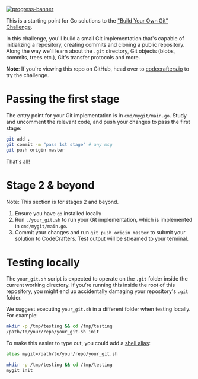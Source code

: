 [![progress-banner](https://backend.codecrafters.io/progress/git/33a28ca2-935e-41f2-ab85-f032318c515a)](https://app.codecrafters.io/users/codecrafters-bot?r=2qF)

This is a starting point for Go solutions to the
["Build Your Own Git" Challenge](https://codecrafters.io/challenges/git).

In this challenge, you'll build a small Git implementation that's capable of
initializing a repository, creating commits and cloning a public repository.
Along the way we'll learn about the `.git` directory, Git objects (blobs,
commits, trees etc.), Git's transfer protocols and more.

**Note**: If you're viewing this repo on GitHub, head over to
[codecrafters.io](https://codecrafters.io) to try the challenge.

# Passing the first stage

The entry point for your Git implementation is in `cmd/mygit/main.go`. Study and
uncomment the relevant code, and push your changes to pass the first stage:

```sh
git add .
git commit -m "pass 1st stage" # any msg
git push origin master
```

That's all!

# Stage 2 & beyond

Note: This section is for stages 2 and beyond.

1. Ensure you have `go` installed locally
1. Run `./your_git.sh` to run your Git implementation, which is implemented in
   `cmd/mygit/main.go`.
1. Commit your changes and run `git push origin master` to submit your solution
   to CodeCrafters. Test output will be streamed to your terminal.

# Testing locally

The `your_git.sh` script is expected to operate on the `.git` folder inside the
current working directory. If you're running this inside the root of this
repository, you might end up accidentally damaging your repository's `.git`
folder.

We suggest executing `your_git.sh` in a different folder when testing locally.
For example:

```sh
mkdir -p /tmp/testing && cd /tmp/testing
/path/to/your/repo/your_git.sh init
```

To make this easier to type out, you could add a
[shell alias](https://shapeshed.com/unix-alias/):

```sh
alias mygit=/path/to/your/repo/your_git.sh

mkdir -p /tmp/testing && cd /tmp/testing
mygit init
```
